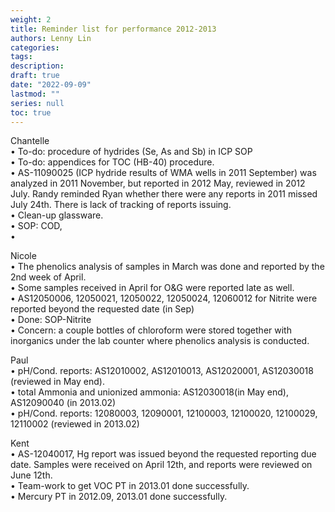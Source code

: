 ```yaml
---
weight: 2
title: Reminder list for performance 2012-2013
authors: Lenny Lin
categories: 
tags:
description: 
draft: true
date: "2022-09-09"
lastmod: ""
series: null
toc: true
---
```




Chantelle	 
•	To-do: procedure of hydrides (Se, As and Sb) in ICP SOP  
•	To-do: appendices for TOC (HB-40) procedure.  
•	AS-11090025 (ICP hydride results of WMA wells in 2011 September) was analyzed in 2011 November, but reported in 2012 May, reviewed in 2012 July.  Randy reminded Ryan whether there were any reports in 2011 missed July 24th.  There is lack of tracking of reports issuing.  
•	Clean-up glassware.  
•	SOP: COD,   
•	  

Nicole	
•	The phenolics analysis of samples in March was done and reported by the 2nd week of April.  
•	Some samples received in April for O&G were reported late as well.  
•	AS12050006, 12050021, 12050022, 12050024, 12060012 for Nitrite were reported beyond the requested date (in Sep)  
•	Done: SOP-Nitrite  
•	Concern: a couple bottles of chloroform were stored together with inorganics under the lab counter where phenolics analysis is conducted.  


Paul	 
•	pH/Cond. reports: AS12010002, AS12010013,  AS12020001, AS12030018 (reviewed in May end).  
•	total Ammonia and unionized ammonia: AS12030018(in May end), AS12090040 (in 2013.02)    
•	pH/Cond. reports: 12080003, 12090001, 12100003, 12100020, 12100029, 12110002 (reviewed in 2013.02)  

Kent	
•	AS-12040017, Hg report was issued beyond the requested reporting due date.  Samples were received on April 12th, and reports were reviewed on June 12th.  
•	Team-work to get VOC PT in 2013.01 done successfully.  
•	Mercury PT in 2012.09, 2013.01 done successfully.  
